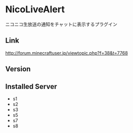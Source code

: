 # NicoLiveAlert
ニコニコ生放送の通知をチャットに表示するプラグイン

## Link
http://forum.minecraftuser.jp/viewtopic.php?f=38&t=7768

## Version

## Installed Server
- s1
- s2
- s3
- s5
- s7
- s8
